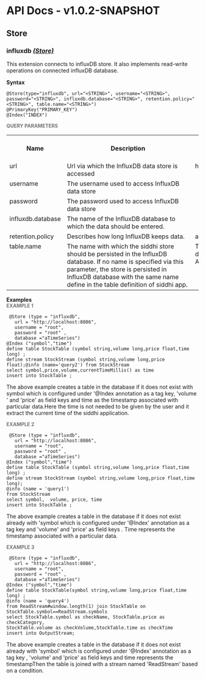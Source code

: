 # API Docs - v1.0.2-SNAPSHOT

## Store

### influxdb *<a target="_blank" href="https://wso2.github.io/siddhi/documentation/siddhi-4.0/#store">(Store)</a>*

<p style="word-wrap: break-word">This extension connects to  influxDB store. It also implements read-write operations on connected influxDB database.</p>

<span id="syntax" class="md-typeset" style="display: block; font-weight: bold;">Syntax</span>
```
@Store(type="influxdb", url="<STRING>", username="<STRING>", password="<STRING>", influxdb.database="<STRING>", retention.policy="<STRING>", table.name="<STRING>")
@PrimaryKey("PRIMARY_KEY")
@Index("INDEX")
```

<span id="query-parameters" class="md-typeset" style="display: block; color: rgba(0, 0, 0, 0.54); font-size: 12.8px; font-weight: bold;">QUERY PARAMETERS</span>
<table>
    <tr>
        <th>Name</th>
        <th style="min-width: 20em">Description</th>
        <th>Default Value</th>
        <th>Possible Data Types</th>
        <th>Optional</th>
        <th>Dynamic</th>
    </tr>
    <tr>
        <td style="vertical-align: top">url</td>
        <td style="vertical-align: top; word-wrap: break-word"> Url via which the InfluxDB data store is accessed</td>
        <td style="vertical-align: top">http://localhost:8086 </td>
        <td style="vertical-align: top">STRING</td>
        <td style="vertical-align: top">No</td>
        <td style="vertical-align: top">No</td>
    </tr>
    <tr>
        <td style="vertical-align: top">username</td>
        <td style="vertical-align: top; word-wrap: break-word"> The username used to access InfluxDB data store </td>
        <td style="vertical-align: top"></td>
        <td style="vertical-align: top">STRING</td>
        <td style="vertical-align: top">No</td>
        <td style="vertical-align: top">No</td>
    </tr>
    <tr>
        <td style="vertical-align: top">password</td>
        <td style="vertical-align: top; word-wrap: break-word"> The password used to access InfluxDB data store </td>
        <td style="vertical-align: top"></td>
        <td style="vertical-align: top">STRING</td>
        <td style="vertical-align: top">No</td>
        <td style="vertical-align: top">No</td>
    </tr>
    <tr>
        <td style="vertical-align: top">influxdb.database</td>
        <td style="vertical-align: top; word-wrap: break-word"> The name of the InfluxDB database to which the data should be entered. </td>
        <td style="vertical-align: top"></td>
        <td style="vertical-align: top">STRING</td>
        <td style="vertical-align: top">No</td>
        <td style="vertical-align: top">No</td>
    </tr>
    <tr>
        <td style="vertical-align: top">retention.policy</td>
        <td style="vertical-align: top; word-wrap: break-word"> Describes how long InfluxDB keeps data. </td>
        <td style="vertical-align: top">autogen</td>
        <td style="vertical-align: top">STRING</td>
        <td style="vertical-align: top">Yes</td>
        <td style="vertical-align: top">No</td>
    </tr>
    <tr>
        <td style="vertical-align: top">table.name</td>
        <td style="vertical-align: top; word-wrap: break-word">The name with which the siddhi store  should be persisted in the InfluxDB database. If no name is specified via this parameter, the store is persisted in InfluxDB database with the same name define in the table definition of siddhi app.</td>
        <td style="vertical-align: top">The table name defined in the Siddhi App query.</td>
        <td style="vertical-align: top">STRING</td>
        <td style="vertical-align: top">Yes</td>
        <td style="vertical-align: top">No</td>
    </tr>
</table>

<span id="examples" class="md-typeset" style="display: block; font-weight: bold;">Examples</span>
<span id="example-1" class="md-typeset" style="display: block; color: rgba(0, 0, 0, 0.54); font-size: 12.8px; font-weight: bold;">EXAMPLE 1</span>
```
 @Store (type = "influxdb",
   url = "http://localhost:8086",
   username = "root",
   password = "root" ,
   database ="aTimeSeries")
@Index ("symbol","time")
define table StockTable (symbol string,volume long,price float,time long) ;
define stream StockStream (symbol string,volume long,price float);@info (name='query2') from StockStream
select symbol,price,volume,currentTimeMillis() as time
insert into StockTable ;
```
<p style="word-wrap: break-word"> The above example creates a table in the  database if it does not exist with symbol which is configured under '@Index annotation as a tag key, 'volume ' and 'price' as field keys and time as the timestamp associated with particular data.Here the time is not needed to be given by the user and it extract the current time of the siddhi application.</p>

<span id="example-2" class="md-typeset" style="display: block; color: rgba(0, 0, 0, 0.54); font-size: 12.8px; font-weight: bold;">EXAMPLE 2</span>
```
 @Store (type = "influxdb",
   url = "http://localhost:8086",
   username = "root",
   password = "root" ,
   database ="aTimeSeries")
@Index ("symbol","time")
define table StockTable (symbol string,volume long,price float,time long) ;
define stream StockStream (symbol string,volume long,price float,time long);
@info (name = 'query1')  
from StockStream 
select symbol,  volume, price, time
insert into StockTable ;
```
<p style="word-wrap: break-word"> The above example creates a table in the  database if it does not exist already with 'symbol which is configured under '@Index' annotation  as a tag key and 'volume' and 'price' as field keys . Time represents the timestamp  associated with a particular data.</p>

<span id="example-3" class="md-typeset" style="display: block; color: rgba(0, 0, 0, 0.54); font-size: 12.8px; font-weight: bold;">EXAMPLE 3</span>
```
 @Store (type = "influxdb",
   url = "http://localhost:8086",
   username = "root",
   password = "root" ,
   database ="aTimeSeries")
@Index ("symbol","time")
define table StockTable(symbol string,volume long,price float,time long) ;
@info (name = 'query4')
from ReadStream#window.length(1) join StockTable on StockTable.symbol==ReadStream.symbols 
select StockTable.symbol as checkName, StockTable.price as checkCategory,
StockTable.volume as checkVolume,StockTable.time as checkTime
insert into OutputStream; 
```
<p style="word-wrap: break-word"> The above example creates a table in the database if it does not exist already with 'symbol' which is configured under '@Index' annotation  as a tag key , 'volume' and 'price' as field keys and time represents the timestampThen the table is joined with a stream named 'ReadStream' based on a condition.</p>


